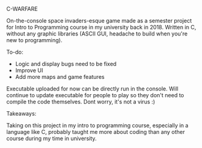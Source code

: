 C-WARFARE

On-the-console space invaders-esque game made as a semester project for Intro to Programming course in my university back in 2018. Written in C, without any graphic libraries (ASCII GUI, headache to build when you're new to programming). 

To-do:

- Logic and display bugs need to be fixed
- Improve UI
- Add more maps and game features

Executable uploaded for now can be directly run in the console. Will continue to update executable for people to play so they don't need to compile the code themselves. Dont worry, it's not a virus :)

Takeaways:

Taking on this project in my intro to programming course, especially in a language like C, probably taught me more about coding than any other course during my time in university.
